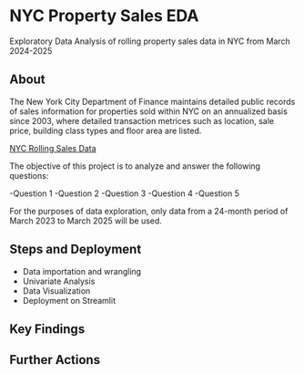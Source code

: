 # NYC Property Sales EDA 
Exploratory Data Analysis of rolling property sales data in NYC from March 2024-2025

## About 
The New York City Department of Finance maintains detailed public records of sales information for properties sold within NYC on an annualized basis since 2003, where detailed transaction metrices such as location, sale price, building class types and floor area are listed. 

[NYC Rolling Sales Data](https://www.nyc.gov/site/finance/property/property-rolling-sales-data.page)

The objective of this project is to analyze and answer the following questions: 

-Question 1 
-Question 2
-Question 3
-Question 4
-Question 5

For the purposes of data exploration, only data from a 24-month period of March 2023 to March 2025 will be used.

## Steps and Deployment 
- Data importation and wrangling
- Univariate Analysis 
- Data Visualization 
- Deployment on Streamlit 

## Key Findings 
<To be added>

## Further Actions 
